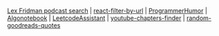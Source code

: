 [Lex Fridman podcast search](https://lexpodcast.vercel.app/) | [react-filter-by-url](https://www.npmjs.com/package/react-filter-by-url) | [ProgrammerHumor](https://marketplace.visualstudio.com/items?itemName=CaseyBui.programmerhumor) | [Algonotebook](https://algonotebook.vercel.app/dashboard) | [LeetcodeAssistant](https://chrome.google.com/webstore/detail/leetcode-assistant/nbeehcepchjjlajedbfbjcfdmgcoioja) | [youtube-chapters-finder](https://www.npmjs.com/package/youtube-chapters-finder) | [random-goodreads-quotes](https://random-quotes.buikhacnam11.workers.dev/)
